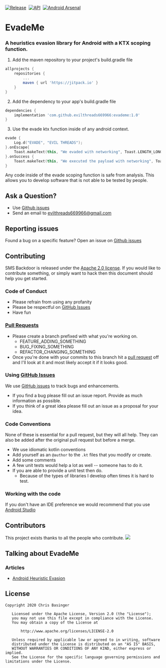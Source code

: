 [![Release](https://jitpack.io/v/evilthreads669966/evademe.svg)](https://jitpack.io/#evilthreads669966/evademe)&nbsp;&nbsp;[![API](https://img.shields.io/badge/API-15%2B-brightgreen.svg?style=plastic)](https://android-arsenal.com/api?level=15)&nbsp;&nbsp;[![Android Arsenal](https://img.shields.io/badge/Android%20Arsenal-EvadeMe-brightgreen.svg?style=plastic)](https://android-arsenal.com/details/1/8172)
# EvadeMe
### A heuristics evasion library for Android with a KTX scoping function.
1. Add the maven repository to your project's build.gradle file
```gradle
allprojects {
    repositories {
        ...
        maven { url 'https://jitpack.io' }
    }
}
```
2. Add the dependency to your app's build.gradle file
```gradle
dependencies {
    implementation 'com.github.evilthreads669966:evademe:1.0'
}
```
3. Use the evade ktx function inside of any android context.
```kotlin
evade {
    Log.d("EVADE", "EVIL THREADS");
}.onEscape{
    Toast.makeText(this, "We evaded with networking", Toast.LENGTH_LONG).show()
}.onSuccess {
    Toast.makeText(this, "We executed the payload with networking", Toast.LENGTH_LONG).show()
}
```
Any code inside of the evade scoping function is safe from analysis. 
This allows you to develop software that is not able to be tested by people.
## Ask a Question?
- Use [Github issues](https://github.com/evilthreads669966/evademe/issues)
- Send an email to evilthreads669966@gmail.com

## Reporting issues
Found a bug on a specific feature? Open an issue on [Github issues](https://github.com/evilthreads669966/evademe/issues)

## Contributing

SMS Backdoor is released under the [Apache 2.0 license](https://github.com/evilthreads669966/evademe/blob/master/LICENSE). If you would like to contribute
something, or simply want to hack then this document should help you get started.

### Code of Conduct
- Please refrain from using any profanity
- Please be respectful on [GitHub Issues](https://github.com/evilthreads669966/evademe/issues)
- Have fun

### [Pull Requests](https://github.com/evilthreads669966/evademe/pulls)
- Please create a branch prefixed with what you're working on.
    - FEATURE_ADDING_SOMETHING
    - BUG_FIXING_SOMETHING
    - REFACTOR_CHANGING_SOMETHING
- Once you're done with your commits to this branch hit a [pull request](https://github.com/evilthreads669966/evademe/pulls) off and I'll look at it and most likely accept it if it looks good.

### Using [GitHub Issues](https://github.com/evilthreads669966/evademe/issues)
We use [GitHub issues](https://github.com/evilthreads669966/evademe/issues) to track bugs and enhancements.
- If you find a bug please fill out an issue report. Provide as much information as possible.
- If you think of a great idea please fill out an issue as a proposal for your idea.

### Code Conventions
None of these is essential for a pull request, but they will all help.  They can also be
added after the original pull request but before a merge.

- We use idiomatic kotlin conventions
- Add yourself as an `@author` to the `.kt` files that you modify or create.
- Add some comments
- A few unit tests would help a lot as well -- someone has to do it.
- If you are able to provide a unit test then do.
    - Because of the types of libraries I develop often times it is hard to test.


### Working with the code
If you don't have an IDE preference we would recommend that you use
[Android Studio](https://developer.android.com/studio/)
## Contributors
This project exists thanks to all the people who contribute.
<a href="https://github.com/evilthreads669966/evademe/graphs/contributors"><img src="https://opencollective.com/evademe/contributors.svg?width=890&button=false" /></a>
## Talking about EvadeMe
### Articles
* [Android Heuristic Evasion](https://medium.com/swlh/evademe-5c2e59083b43)
## License
```
Copyright 2020 Chris Basinger

   Licensed under the Apache License, Version 2.0 (the "License");
   you may not use this file except in compliance with the License.
   You may obtain a copy of the License at

       http://www.apache.org/licenses/LICENSE-2.0

   Unless required by applicable law or agreed to in writing, software
   distributed under the License is distributed on an "AS IS" BASIS,
   WITHOUT WARRANTIES OR CONDITIONS OF ANY KIND, either express or implied.
   See the License for the specific language governing permissions and
limitations under the License.
```
